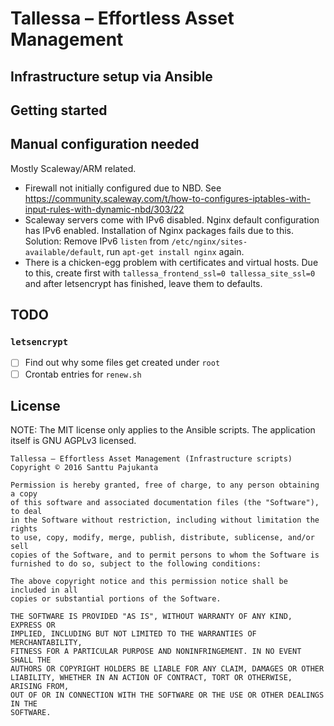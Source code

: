 # Tallessa – Effortless Asset Management

## Infrastructure setup via Ansible

## Getting started

## Manual configuration needed

Mostly Scaleway/ARM related.

* Firewall not initially configured due to NBD. See https://community.scaleway.com/t/how-to-configures-iptables-with-input-rules-with-dynamic-nbd/303/22
* Scaleway servers come with IPv6 disabled. Nginx default configuration has IPv6 enabled. Installation of Nginx packages fails due to this. Solution: Remove IPv6 `listen` from `/etc/nginx/sites-available/default`, run `apt-get install nginx` again.
* There is a chicken-egg problem with certificates and virtual hosts. Due to this, create first with `tallessa_frontend_ssl=0 tallessa_site_ssl=0` and after letsencrypt has finished, leave them to defaults.

## TODO

### `letsencrypt`

- [ ] Find out why some files get created under `root`
- [ ] Crontab entries for `renew.sh`

## License

NOTE: The MIT license only applies to the Ansible scripts. The application itself is GNU AGPLv3 licensed.

    Tallessa – Effortless Asset Management (Infrastructure scripts)
    Copyright © 2016 Santtu Pajukanta

    Permission is hereby granted, free of charge, to any person obtaining a copy
    of this software and associated documentation files (the "Software"), to deal
    in the Software without restriction, including without limitation the rights
    to use, copy, modify, merge, publish, distribute, sublicense, and/or sell
    copies of the Software, and to permit persons to whom the Software is
    furnished to do so, subject to the following conditions:

    The above copyright notice and this permission notice shall be included in all
    copies or substantial portions of the Software.

    THE SOFTWARE IS PROVIDED "AS IS", WITHOUT WARRANTY OF ANY KIND, EXPRESS OR
    IMPLIED, INCLUDING BUT NOT LIMITED TO THE WARRANTIES OF MERCHANTABILITY,
    FITNESS FOR A PARTICULAR PURPOSE AND NONINFRINGEMENT. IN NO EVENT SHALL THE
    AUTHORS OR COPYRIGHT HOLDERS BE LIABLE FOR ANY CLAIM, DAMAGES OR OTHER
    LIABILITY, WHETHER IN AN ACTION OF CONTRACT, TORT OR OTHERWISE, ARISING FROM,
    OUT OF OR IN CONNECTION WITH THE SOFTWARE OR THE USE OR OTHER DEALINGS IN THE
    SOFTWARE.

